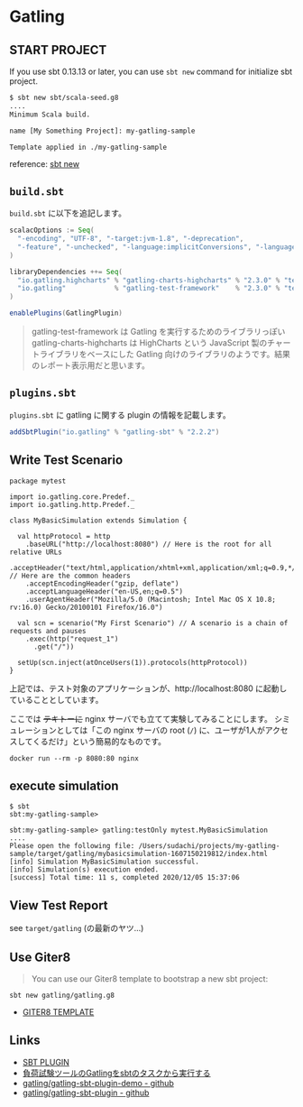 # Gatling

## START PROJECT

If you use sbt 0.13.13 or later, you can use `sbt new` command for initialize sbt project.

```sh
$ sbt new sbt/scala-seed.g8
....
Minimum Scala build.

name [My Something Project]: my-gatling-sample

Template applied in ./my-gatling-sample 

```

reference: [sbt new](https://www.scala-sbt.org/1.x/docs/ja/Hello.html)


## `build.sbt`

`build.sbt` に以下を追記します。

```build.sbt
scalacOptions := Seq(
  "-encoding", "UTF-8", "-target:jvm-1.8", "-deprecation",
  "-feature", "-unchecked", "-language:implicitConversions", "-language:postfixOps"
)

libraryDependencies ++= Seq(
  "io.gatling.highcharts" % "gatling-charts-highcharts" % "2.3.0" % "test",
  "io.gatling"            % "gatling-test-framework"    % "2.3.0" % "test"
)

enablePlugins(GatlingPlugin)
```

> gatling-test-framework は Gatling を実行するためのライブラリっぽい
> gatling-charts-highcharts は HighCharts という JavaScript 製のチャートライブラリをベースにした Gatling 向けのライブラリのようです。結果のレポート表示用だと思います。


## `plugins.sbt`

`plugins.sbt` に gatling に関する plugin の情報を記載します。

```plugins.sbt
addSbtPlugin("io.gatling" % "gatling-sbt" % "2.2.2")
```


## Write Test Scenario

```src/test/scala/mytest/MyBasicSimulation
package mytest

import io.gatling.core.Predef._
import io.gatling.http.Predef._

class MyBasicSimulation extends Simulation {

  val httpProtocol = http
    .baseURL("http://localhost:8080") // Here is the root for all relative URLs
    .acceptHeader("text/html,application/xhtml+xml,application/xml;q=0.9,*/*;q=0.8") // Here are the common headers
    .acceptEncodingHeader("gzip, deflate")
    .acceptLanguageHeader("en-US,en;q=0.5")
    .userAgentHeader("Mozilla/5.0 (Macintosh; Intel Mac OS X 10.8; rv:16.0) Gecko/20100101 Firefox/16.0")

  val scn = scenario("My First Scenario") // A scenario is a chain of requests and pauses
    .exec(http("request_1")
      .get("/"))

  setUp(scn.inject(atOnceUsers(1)).protocols(httpProtocol))
}
```

上記では、テスト対象のアプリケーションが、http://localhost:8080 に起動していることとしています。

ここでは ~~テキトーに~~ nginx サーバでも立てて実験してみることにします。
シミュレーションとしては「この nginx サーバの root (`/`) に、ユーザが1人がアクセスしてくるだけ」という簡易的なものです。

```
docker run --rm -p 8080:80 nginx 
```


## execute simulation

```
$ sbt
sbt:my-gatling-sample> 

sbt:my-gatling-sample> gatling:testOnly mytest.MyBasicSimulation
....
Please open the following file: /Users/sudachi/projects/my-gatling-sample/target/gatling/mybasicsimulation-1607150219812/index.html
[info] Simulation MyBasicSimulation successful.
[info] Simulation(s) execution ended.
[success] Total time: 11 s, completed 2020/12/05 15:37:06
```


## View Test Report 

see `target/gatling` (の最新のヤツ...)



## Use Giter8

> You can use our Giter8 template to bootstrap a new sbt project:

```
sbt new gatling/gatling.g8
```

* [GITER8 TEMPLATE](https://gatling.io/docs/current/extensions/giter8_template/#g8-template)



## Links

* [SBT PLUGIN](https://gatling.io/docs/current/extensions/sbt_plugin/)
* [負荷試験ツールのGatlingをsbtのタスクから実行する](https://yoshinorin.net/2018/02/28/gatling-using-by-sbt/)
* [gatling/gatling-sbt-plugin-demo - github](https://github.com/gatling/gatling-sbt-plugin-demo)
* [gatling/gatling-sbt-plugin - github](https://github.com/gatling/gatling-sbt-plugin)
